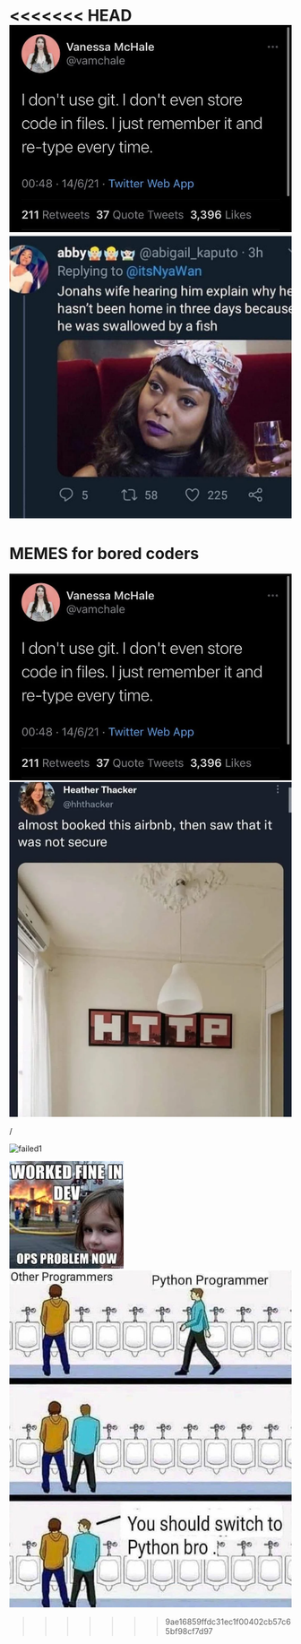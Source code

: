 <<<<<<< HEAD
![meme 1](./meme1.webp)
![meme 1](./meme2.jpg)
=======
# MEMES for bored coders

![meme 1](./meme1.webp)
![meme](./http-meme.webp)

/

![failed1](https://media.tenor.com/A-xepNszV9YAAAAi/ai-bot.gif)


![memeOne](Untitled.jpeg)
![memeTwo](671f0707e0cd1b7157fd729f813b1a5b.jpg)
>>>>>>> 9ae16859ffdc31ec1f00402cb57c65bf98cf7d97
